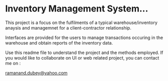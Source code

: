 # Inventory Management System...

This project is a focus on the fulfilments of a typical warehouse/inventory anaysis and managemnet for a client-contractor relationship.

Interfaces are provided for the users to manage transactions occuring in the warehouse and obtain reports of the inventory data. 

Use this readme file to understand the project and the methods employed. If you would like to collaborate on UI or web related project, you can contact me on :

ramanand.dubey@yahoo.com
